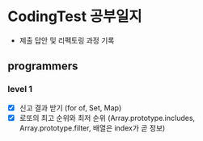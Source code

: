 # CodingTest 공부일지

- 제출 답안 및 리펙토링 과정 기록

## programmers

### level 1

- [x] 신고 결과 받기 (for of, Set, Map)
- [x] 로또의 최고 순위와 최저 순위 (Array.prototype.includes, Array.prototype.filter, 배열은 index가 곧 정보)
